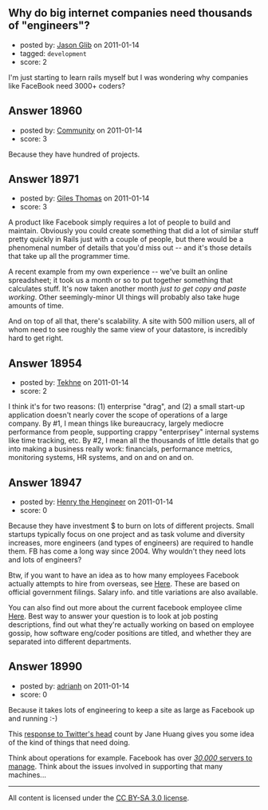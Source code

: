 ## Why do big internet companies need thousands of "engineers"?

- posted by: [Jason Glib](https://stackexchange.com/users/-1/6582-jason-glib) on 2011-01-14
- tagged: `development`
- score: 2

I'm just starting to learn rails myself but I was wondering why companies like FaceBook need 3000+ coders? 


## Answer 18960

- posted by: [Community](https://stackexchange.com/users/-1/-1-community) on 2011-01-14
- score: 3

Because they have hundred of projects.


## Answer 18971

- posted by: [Giles Thomas](https://stackexchange.com/users/-1/1547-giles-thomas) on 2011-01-14
- score: 3

A product like Facebook simply requires a lot of people to build and maintain.  Obviously you could create something that did a lot of similar stuff pretty quickly in Rails just with a couple of people, but there would be a phenomenal number of details that you'd miss out -- and it's those details that take up all the programmer time. 

A recent example from my own experience -- we've built an online spreadsheet; it took us a month or so to put together something that calculates stuff.  It's now taken another month *just to get copy and paste working*.  Other seemingly-minor UI things will probably also take huge amounts of time.

And on top of all that, there's scalability.  A site with 500 million users, all of whom need to see roughly the same view of your datastore, is incredibly hard to get right.


## Answer 18954

- posted by: [Tekhne](https://stackexchange.com/users/-1/6507-tekhne) on 2011-01-14
- score: 2

I think it's for two reasons: (1) enterprise "drag", and (2) a small start-up application doesn't nearly cover the scope of operations of a large company. By #1, I mean things like bureaucracy, largely mediocre performance from people, supporting crappy "enterprisey" internal systems like time tracking, etc. By #2, I mean all the thousands of little details that go into making a business really work: financials, performance metrics, monitoring systems, HR systems, and on and on and on.


## Answer 18947

- posted by: [Henry the Hengineer](https://stackexchange.com/users/-1/1692-henry-the-hengineer) on 2011-01-14
- score: 0

<p>Because they have investment $ to burn on lots of different projects. Small startups typically focus on one project and as task volume and diversity increases, more engineers (and types of engineers) are required to handle them. FB has come a long way since 2004. Why wouldn't they need lots and lots of engineers?</p>

<p>Btw, if you want to have an idea as to how many employees Facebook actually attempts to hire from overseas, see <a href="http://www.seravia.com/records/world/--facebook" rel="nofollow">Here</a>. These are based on official government filings. Salary info. and title variations are also available.</p>

<p>You can also find out more about the current facebook employee clime <a href="http://www.glassdoor.com/Overview/Working-at-Facebook-EI_IE40772.11,19.htm" rel="nofollow">Here</a>. Best way to answer your question is to look at job posting descriptions, find out what they're actually working on based on employee gossip, how software eng/coder positions are titled, and whether they are separated into different departments.</p>



## Answer 18990

- posted by: [adrianh](https://stackexchange.com/users/-1/4599-adrianh) on 2011-01-14
- score: 0

<p>Because it takes lots of engineering to keep a site as large as Facebook up and running :-)</p>

<p>This <a href="http://www.quora.com/Twitter-Inc-company/Why-does-Twitter-need-300-employees" rel="nofollow">response to Twitter's head</a> count by Jane Huang gives you some idea of the kind of things that need doing.</p>

<p>Think about operations for example. Facebook has over <a href="http://www.datacenterknowledge.com/archives/2009/10/13/facebook-now-has-30000-servers/" rel="nofollow"><em>30,000</em> servers to manage</a>. Think about the issues involved in supporting that many machines...</p>




---

All content is licensed under the [CC BY-SA 3.0 license](https://creativecommons.org/licenses/by-sa/3.0/).
